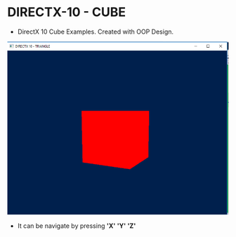# DIRECTX-10 - CUBE
* DirectX 10 Cube Examples.
Created with OOP Design.

![Triangle](..//images//cube.png)

* It can be navigate by pressing __'X'__ __'Y'__ __'Z'__

